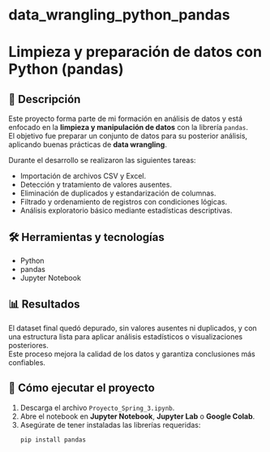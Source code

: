 # data_wrangling_python_pandas
# Limpieza y preparación de datos con Python (pandas)

## 📄 Descripción
Este proyecto forma parte de mi formación en análisis de datos y está enfocado en la **limpieza y manipulación de datos** con la librería `pandas`.  
El objetivo fue preparar un conjunto de datos para su posterior análisis, aplicando buenas prácticas de **data wrangling**.

Durante el desarrollo se realizaron las siguientes tareas:
- Importación de archivos CSV y Excel.
- Detección y tratamiento de valores ausentes.
- Eliminación de duplicados y estandarización de columnas.
- Filtrado y ordenamiento de registros con condiciones lógicas.
- Análisis exploratorio básico mediante estadísticas descriptivas.

## 🛠️ Herramientas y tecnologías
- Python  
- pandas  
- Jupyter Notebook  

## 📊 Resultados
El dataset final quedó depurado, sin valores ausentes ni duplicados, y con una estructura lista para aplicar análisis estadísticos o visualizaciones posteriores.  
Este proceso mejora la calidad de los datos y garantiza conclusiones más confiables.

## 🚀 Cómo ejecutar el proyecto
1. Descarga el archivo `Proyecto_Spring_3.ipynb`.
2. Abre el notebook en **Jupyter Notebook**, **Jupyter Lab** o **Google Colab**.
3. Asegúrate de tener instaladas las librerías requeridas:
   ```bash
   pip install pandas

